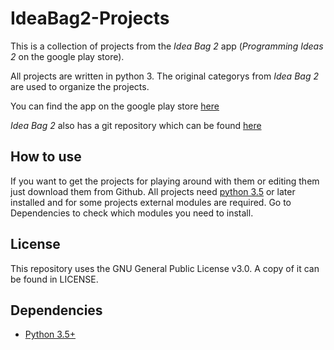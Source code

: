 # IdeaBag2-Projects
This is a collection of projects from the *Idea Bag 2* app (*Programming Ideas 2* on the google play store).

All projects are written in python 3.
The original categorys from *Idea Bag 2* are used to organize the projects.

You can find the app on the google play store [here](https://play.google.com/store/apps/details?id=com.alansa.ideabag2)

*Idea Bag 2* also has a git repository which can be found [here](https://github.com/mclintprojects/ideabag2)

## How to use
If you want to get the projects for playing around with them or editing them just download them from Github.
All projects need [python 3.5](https://www.python.org/downloads/) or later installed and for some projects external modules are required. 
Go to Dependencies to check which modules you need to install.

## License
This repository uses the GNU General Public License v3.0.
A copy of it can be found in LICENSE.

## Dependencies
* [Python 3.5+](https://www.python.org/downloads/)
